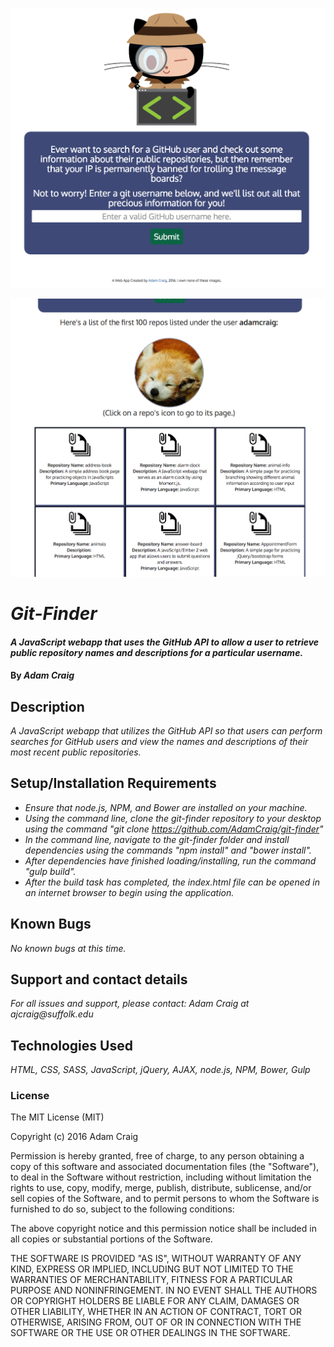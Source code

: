 ![Home Page](screenshot1.png)

![Results](screenshot2.png)

# _Git-Finder_

#### _A JavaScript webapp that uses the GitHub API to allow a user to retrieve public repository names and descriptions for a particular username._

#### By _**Adam Craig**_

## Description

_A JavaScript webapp that utilizes the GitHub API so that users can perform searches for GitHub users and view the names and descriptions of their most recent public repositories._

## Setup/Installation Requirements

* _Ensure that node.js, NPM, and Bower are installed on your machine._
* _Using the command line, clone the git-finder repository to your desktop using the command "git clone https://github.com/AdamCraig/git-finder"_
* _In the command line, navigate to the git-finder folder and install dependencies using the commands "npm install" and "bower install"._
* _After dependencies have finished loading/installing, run the command "gulp build"._
* _After the build task has completed, the index.html file can be opened in an internet browser to begin using the application._

## Known Bugs

_No known bugs at this time._

## Support and contact details

_For all issues and support, please contact:
Adam Craig at ajcraig@suffolk.edu_

## Technologies Used

_HTML, CSS, SASS, JavaScript, jQuery, AJAX, node.js, NPM, Bower, Gulp_

### License

The MIT License (MIT)

Copyright (c) 2016 Adam Craig

Permission is hereby granted, free of charge, to any person obtaining a copy
of this software and associated documentation files (the "Software"), to deal
in the Software without restriction, including without limitation the rights
to use, copy, modify, merge, publish, distribute, sublicense, and/or sell
copies of the Software, and to permit persons to whom the Software is
furnished to do so, subject to the following conditions:

The above copyright notice and this permission notice shall be included in all
copies or substantial portions of the Software.

THE SOFTWARE IS PROVIDED "AS IS", WITHOUT WARRANTY OF ANY KIND, EXPRESS OR
IMPLIED, INCLUDING BUT NOT LIMITED TO THE WARRANTIES OF MERCHANTABILITY,
FITNESS FOR A PARTICULAR PURPOSE AND NONINFRINGEMENT. IN NO EVENT SHALL THE
AUTHORS OR COPYRIGHT HOLDERS BE LIABLE FOR ANY CLAIM, DAMAGES OR OTHER
LIABILITY, WHETHER IN AN ACTION OF CONTRACT, TORT OR OTHERWISE, ARISING FROM,
OUT OF OR IN CONNECTION WITH THE SOFTWARE OR THE USE OR OTHER DEALINGS IN THE
SOFTWARE.
